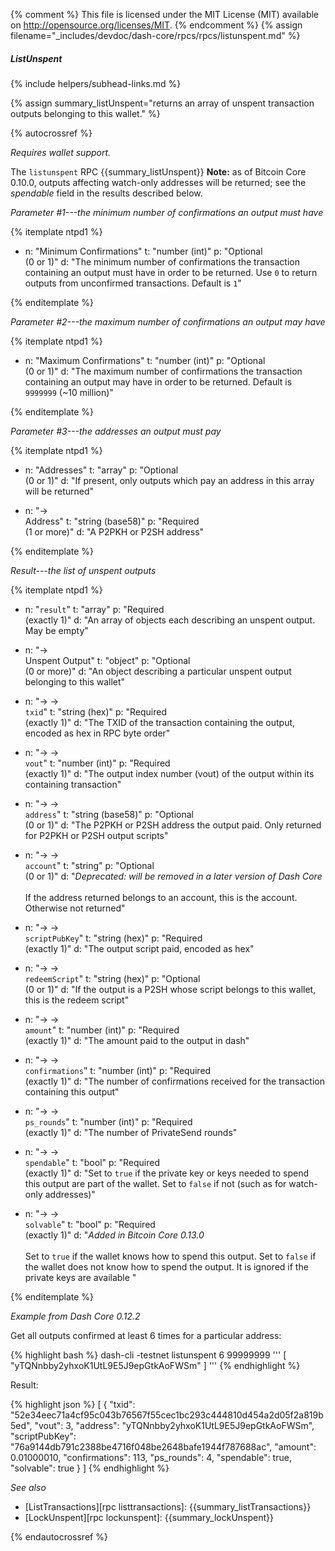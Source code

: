 {% comment %}
This file is licensed under the MIT License (MIT) available on
http://opensource.org/licenses/MIT.
{% endcomment %}
{% assign filename="_includes/devdoc/dash-core/rpcs/rpcs/listunspent.md" %}

##### ListUnspent
{% include helpers/subhead-links.md %}

{% assign summary_listUnspent="returns an array of unspent transaction outputs belonging to this wallet." %}

<!-- __ -->

{% autocrossref %}

*Requires wallet support.*

The `listunspent` RPC {{summary_listUnspent}} **Note:** as of Bitcoin
Core 0.10.0, outputs affecting watch-only addresses will be returned; see
the *spendable* field in the results described below.

*Parameter #1---the minimum number of confirmations an output must have*

{% itemplate ntpd1 %}
- n: "Minimum Confirmations"
  t: "number (int)"
  p: "Optional<br>(0 or 1)"
  d: "The minimum number of confirmations the transaction containing an output must have in order to be returned.  Use `0` to return outputs from unconfirmed transactions. Default is `1`"

{% enditemplate %}

*Parameter #2---the maximum number of confirmations an output may have*

{% itemplate ntpd1 %}
- n: "Maximum Confirmations"
  t: "number (int)"
  p: "Optional<br>(0 or 1)"
  d: "The maximum number of confirmations the transaction containing an output may have in order to be returned.  Default is `9999999` (~10 million)"

{% enditemplate %}

*Parameter #3---the addresses an output must pay*

{% itemplate ntpd1 %}
- n: "Addresses"
  t: "array"
  p: "Optional<br>(0 or 1)"
  d: "If present, only outputs which pay an address in this array will be returned"

- n: "→<br>Address"
  t: "string (base58)"
  p: "Required<br>(1 or more)"
  d: "A P2PKH or P2SH address"

{% enditemplate %}

*Result---the list of unspent outputs*

{% itemplate ntpd1 %}
- n: "`result`"
  t: "array"
  p: "Required<br>(exactly 1)"
  d: "An array of objects each describing an unspent output.  May be empty"

- n: "→<br>Unspent Output"
  t: "object"
  p: "Optional<br>(0 or more)"
  d: "An object describing a particular unspent output belonging to this wallet"

- n: "→ →<br>`txid`"
  t: "string (hex)"
  p: "Required<br>(exactly 1)"
  d: "The TXID of the transaction containing the output, encoded as hex in RPC byte order"

- n: "→ →<br>`vout`"
  t: "number (int)"
  p: "Required<br>(exactly 1)"
  d: "The output index number (vout) of the output within its containing transaction"

- n: "→ →<br>`address`"
  t: "string (base58)"
  p: "Optional<br>(0 or 1)"
  d: "The P2PKH or P2SH address the output paid.  Only returned for P2PKH or P2SH output scripts"

- n: "→ →<br>`account`"
  t: "string"
  p: "Optional<br>(0 or 1)"
  d: "*Deprecated: will be removed in a later version of Dash Core*<br><br>If the address returned belongs to an account, this is the account.  Otherwise not returned"

- n: "→ →<br>`scriptPubKey`"
  t: "string (hex)"
  p: "Required<br>(exactly 1)"
  d: "The output script paid, encoded as hex"

- n: "→ →<br>`redeemScript`"
  t: "string (hex)"
  p: "Optional<br>(0 or 1)"
  d: "If the output is a P2SH whose script belongs to this wallet, this is the redeem script"

- n: "→ →<br>`amount`"
  t: "number (int)"
  p: "Required<br>(exactly 1)"
  d: "The amount paid to the output in dash"

- n: "→ →<br>`confirmations`"
  t: "number (int)"
  p: "Required<br>(exactly 1)"
  d: "The number of confirmations received for the transaction containing this output"

- n: "→ →<br>`ps_rounds`"
  t: "number (int)"
  p: "Required<br>(exactly 1)"
  d: "The number of PrivateSend rounds"

- n: "→ →<br>`spendable`"
  t: "bool"
  p: "Required<br>(exactly 1)"
  d: "Set to `true` if the private key or keys needed to spend this output are part of the wallet.  Set to `false` if not (such as for watch-only addresses)"

- n: "→ →<br>`solvable`"
  t: "bool"
  p: "Required<br>(exactly 1)"
  d: "*Added in Bitcoin Core 0.13.0*<br><br>Set to `true` if the wallet knows how to spend this output.  Set to `false` if the wallet does not know how to spend the output.  It is ignored if the private keys are available "

{% enditemplate %}

*Example from Dash Core 0.12.2*

Get all outputs confirmed at least 6 times for a particular
address:

{% highlight bash %}
dash-cli -testnet listunspent 6 99999999 '''
  [
    "yTQNnbby2yhxoK1UtL9E5J9epGtkAoFWSm"
  ]
'''
{% endhighlight %}

Result:

{% highlight json %}
[
  {
    "txid": "52e34eec71a4cf95c043b76567f55cec1bc293c444810d454a2d05f2a819b5ed",
    "vout": 3,
    "address": "yTQNnbby2yhxoK1UtL9E5J9epGtkAoFWSm",
    "scriptPubKey": "76a9144db791c2388be4716f048be2648bafe1944f787688ac",
    "amount": 0.01000010,
    "confirmations": 113,
    "ps_rounds": 4,
    "spendable": true,
    "solvable": true
  }
]
{% endhighlight %}

*See also*

* [ListTransactions][rpc listtransactions]: {{summary_listTransactions}}
* [LockUnspent][rpc lockunspent]: {{summary_lockUnspent}}

{% endautocrossref %}
